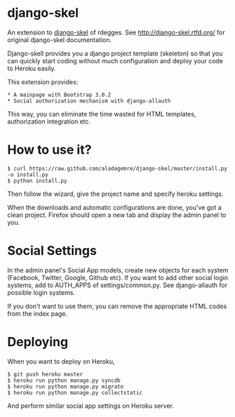 django-skel
===========

An extension to [django-skel](https://github.com/rdegges/django-skel) of rdegges. See http://django-skel.rtfd.org/ for original
django-skel documentation.

Django-skell provides you a django project template (skeleton) so that you can quickly start coding without
much configuration and deploy your code to Heroku easily.

This extension provides:

    * A mainpage with Bootstrap 3.0.2
    * Social authorization mechanism with django-allauth

This way, you can eliminate the time wasted for HTML templates, authorization integration etc.

How to use it?
=================

    $ curl https://raw.github.com/aladagemre/django-skel/master/install.py -o install.py
    $ python install.py

Then follow the wizard, give the project name and specify heroku settings.

When the downloads and automatic configurations are done, you've got a clean project.
Firefox should open a new tab and display the admin panel to you.

Social Settings
=================

In the admin panel's Social App models, create new objects for each system (Facebook, Twitter, Google, Github etc).
If you want to add other social login systems, add to AUTH_APPS of settings/common.py. See django-allauth for
possible login systems.

If you don't want to use them, you can remove the appropriate HTML codes from the index page.


Deploying
============

When you want to deploy on Heroku,

    $ git push heroku master
    $ heroku run python manage.py syncdb
    $ heroku run python manage.py migrate
    $ heroku run python manage.py collectstatic

And perform similar social app settings on Heroku server.
